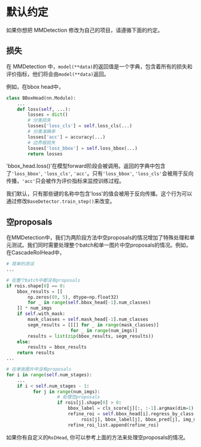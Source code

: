 # 默认约定

如果你想把 MMDetection 修改为自己的项目，请遵循下面的约定。

## 损失

在 MMDetection 中，`model(**data)`的返回值是一个字典，包含着所有的损失和评价指标，他们将会由`model(**data)`返回。

例如，在bbox head中，

```python
class BBoxHead(nn.Module):
    ...
    def loss(self, ...):
        losses = dict()
        # 分类损失
        losses['loss_cls'] = self.loss_cls(...)
        # 分类准确率
        losses['acc'] = accuracy(...)
        # 边界框损失
        losses['loss_bbox'] = self.loss_bbox(...)
        return losses
```

'bbox_head.loss()'在模型forward阶段会被调用。返回的字典中包含了`'loss_bbox'`, `'loss_cls'`, `'acc'`。只有`'loss_bbox'`, `'loss_cls'`会被用于反向传播，`'acc'`只会被作为评价指标来监控训练过程。

我们默认，只有那些键的名称中包含'loss'的值会被用于反向传播。这个行为可以通过修改`BaseDetector.train_step()`来改变。

## 空proposals

在MMDetection中，我们为两阶段方法中空proposals的情况增加了特殊处理和单元测试。我们同时需要处理整个batch和单一图片中空proposals的情况。例如，在CascadeRoIHead中，

```python
# 简单的测试
...

# 在整个batch中都没有proposals
if rois.shape[0] == 0:
    bbox_results = [[
        np.zeros((0, 5), dtype=np.float32)
        for _ in range(self.bbox_head[-1].num_classes)
    ]] * num_imgs
    if self.with_mask:
        mask_classes = self.mask_head[-1].num_classes
        segm_results = [[[] for _ in range(mask_classes)]
                        for _ in range(num_imgs)]
        results = list(zip(bbox_results, segm_results))
    else:
        results = bbox_results
    return results
...

# 在单张图片中没有proposals
for i in range(self.num_stages):
    ...
    if i < self.num_stages - 1:
          for j in range(num_imgs):
                   # 处理空proposals
                   if rois[j].shape[0] > 0:
                       bbox_label = cls_score[j][:, :-1].argmax(dim=1)
                       refine_roi = self.bbox_head[i].regress_by_class(
                            rois[j], bbox_label[j], bbox_pred[j], img_metas[j])
                       refine_roi_list.append(refine_roi)
```
如果你有自定义的`RoIHead`, 你可以参考上面的方法来处理空proposals的情况。
